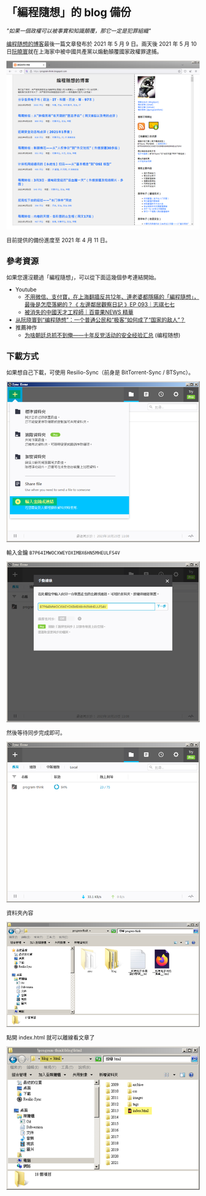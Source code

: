 # 「編程隨想」的 blog 備份

*"如果一個政權可以被事實和知識顛覆，那它一定是犯罪組織"*

[编程随想的博客](https://program-think.blogspot.com/)最後一篇文章發布於 2021 年 5 月 9 日。兩天後 2021 年 5 月 10 日[阮曉寰](https://zh.wikipedia.org/wiki/%E7%B7%A8%E7%A8%8B%E9%9A%A8%E6%83%B3)就在上海家中被中國共產黨以煽動顛覆國家政權罪逮捕。

![](images/blog-latest.png)

目前提供的備份進度至 2021 年 4 月 11 日。

## 參考資源

如果您還沒聽過「編程隨想」，可以從下面這幾個參考連結開始。

* Youtube
	* [不用微信、支付寶，在上海翻牆反共12年、連老婆都隱瞞的「編程隨想」，最後是怎麼落網的？《 左邊鄰居觀察日記 》EP 093｜志祺七七](https://youtu.be/onr-pqWS8oo)
	* [被消失的中國天才工程師｜百靈果NEWS 精華](https://youtu.be/Q6CU7e7RA1w)
* [从阮晓寰到“编程随想”：一个普通公民和“极客”如何成了“国家的敌人”？](https://ngocn2.org/article/2023-03-29-program-think-enemy-of-the-state/)
* 推薦神作
	* [为啥朝廷总抓不到俺——十年反党活动的安全经验汇总](https://program-think.blogspot.com/2019/01/Security-Guide-for-Political-Activists.html) (编程随想)


## 下載方式

如果想自己下載，可使用 Resilio-Sync（前身是 BitTorrent-Sync / BTSync）。

![](images/Resilio-Sync-01.png)

輸入金鑰 `B7P64IMWOCXWEYOXIMBX6HN5MHEULFS4V`

![](images/Resilio-Sync-02.png)

然後等待同步完成即可。

![](images/Resilio-Sync-03.png)

資料夾內容

![](images/Resilio-Sync-04.png)

點開 index.html 就可以離線看文章了

![](images/Resilio-Sync-05.png)
